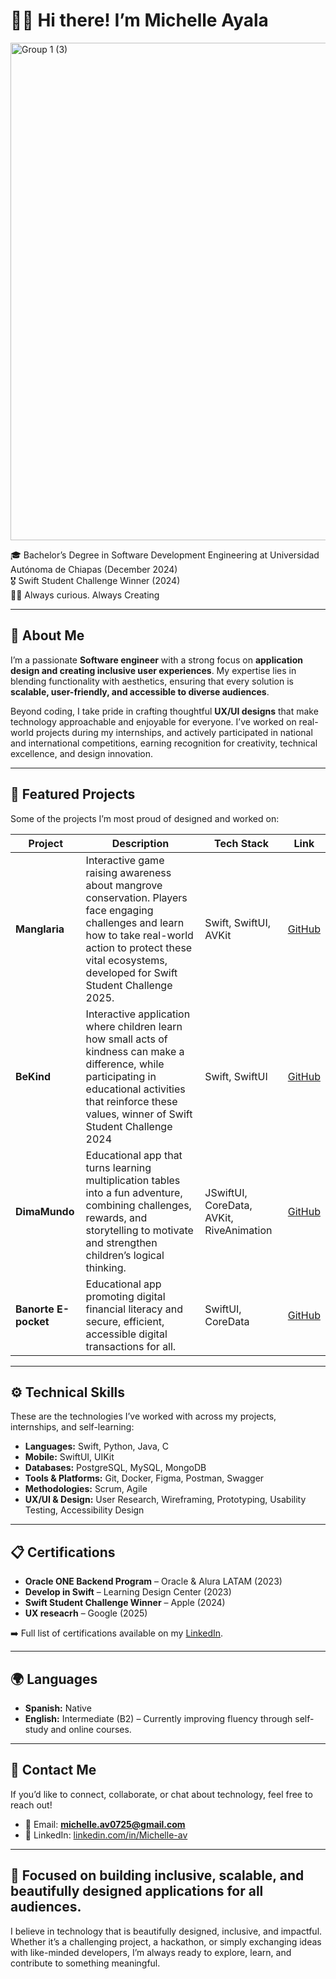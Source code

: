<h1 align="leading">👋🏻 Hi there! I’m Michelle Ayala</h1>
<img width="3172" height="796" alt="Group 1 (3)" src="https://github.com/user-attachments/assets/df4f6a11-50ea-45ee-850d-13118bf823eb" />

<p align="leading">
🎓 Bachelor’s Degree in Software Development Engineering at Universidad Autónoma de Chiapas (December 2024) <br>
🎖️ Swift Student Challenge Winner (2024) <br>
✍🏻 Always curious. Always Creating <br>
</p>

---

## 🔗 About Me 
I’m a passionate **Software engineer** with a strong focus on **application design and creating inclusive user experiences**. My expertise lies in blending functionality with aesthetics, ensuring that every solution is **scalable, user-friendly, and accessible to diverse audiences**.

Beyond coding, I take pride in crafting thoughtful **UX/UI designs** that make technology approachable and enjoyable for everyone. I’ve worked on real-world projects during my internships, and actively participated in national and international competitions, earning recognition for creativity, technical excellence, and design innovation.


---

## 🚀 Featured Projects
Some of the projects I’m most proud of designed and worked on:

| Project | Description | Tech Stack | Link |
|---|---|---|---|
| **Manglaria** | Interactive game raising awareness about mangrove conservation. Players face engaging challenges and learn how to take real-world action to protect these vital ecosystems, developed for Swift Student Challenge 2025. | Swift, SwiftUI, AVKit | [GitHub](https://github.com/Michelle-AV/Manglaria) |
| **BeKind** | Interactive application where children learn how small acts of kindness can make a difference, while participating in educational activities that reinforce these values, winner of Swift Student Challenge 2024 | Swift, SwiftUI | [GitHub](https://github.com/Michelle-AV/BeKind) |
| **DimaMundo** | Educational app that turns learning multiplication tables into a fun adventure, combining challenges, rewards, and storytelling to motivate and strengthen children’s logical thinking. | JSwiftUI, CoreData, AVKit, RiveAnimation| [GitHub](https://github.com/Michelle-AV/Dima-Mundo) |
| **Banorte E-pocket** | Educational app promoting digital financial literacy and secure, efficient, accessible digital transactions for all. | SwiftUI, CoreData| [GitHub](https://github.com/clxsrdev/Almacen-UNACH-Galaxy) |

---

## ⚙️ Technical Skills
These are the technologies I’ve worked with across my projects, internships, and self-learning:

- **Languages:** Swift, Python, Java, C
- **Mobile:** SwiftUI, UIKit
- **Databases:** PostgreSQL, MySQL, MongoDB
- **Tools & Platforms:** Git, Docker, Figma, Postman, Swagger
- **Methodologies:** Scrum, Agile
- **UX/UI & Design:** User Research, Wireframing, Prototyping, Usability Testing, Accessibility Design


---

## 📋 Certifications
- **Oracle ONE Backend Program** – Oracle & Alura LATAM (2023)
- **Develop in Swift** – Learning Design Center (2023)
- **Swift Student Challenge Winner** – Apple (2024)
- **UX reseacrh** – Google (2025)

➡️ Full list of certifications available on my [LinkedIn](https://linkedin.com/in/clxsrdev).

---

## 🌍 Languages
- **Spanish:** Native
- **English:** Intermediate (B2) – Currently improving fluency through self-study and online courses.

---

## 📨 Contact Me
If you’d like to connect, collaborate, or chat about technology, feel free to reach out!

- 📧 Email: **michelle.av0725@gmail.com**
- 💼 LinkedIn: [linkedin.com/in/Michelle-av](https://www.linkedin.com/in/michelle-av/)

---

## 🌟 Focused on building inclusive, scalable, and beautifully designed applications for all audiences.

I believe in technology that is beautifully designed, inclusive, and impactful.
Whether it’s a challenging project, a hackathon, or simply exchanging ideas with like-minded developers, I’m always ready to explore, learn, and contribute to something meaningful. 
